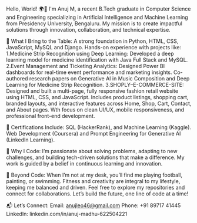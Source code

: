 Hello, World! 🌍👋
I'm Anuj M, a recent B.Tech graduate in Computer Science and Engineering specializing in Artificial Intelligence and Machine Learning from Presidency University, Bengaluru. My mission is to create impactful solutions through innovation, collaboration, and technical expertise.

🔧 What I Bring to the Table:
A strong foundation in Python, HTML, CSS, JavaScript, MySQL and Django.
Hands-on experience with projects like:
1.Medicine Strip Recognition using Deep Learning: Developed a deep learning model for medicine identification with Java Full Stack and MySQL.
2.Event Management and Ticketing Analytics: Designed Power BI dashboards for real-time event performance and marketing insights.
Co-authored research papers on Generative AI in Music Composition and Deep Learning for Medicine Strip Recognition.
3.SHOPLY–E-COMMERCE-SITE: Designed and built a multi-page, fully responsive fashion retail website using HTML, CSS, and JavaScript.
Includes product listings, shopping cart, branded layouts, and interactive features across Home, Shop, Cart, Contact, and About pages.
Wth focus on clean UI/UX, mobile responsiveness, and professional front-end development.


🌟 Certifications Include:
SQL (HackerRank), and Machine Learning (Kaggle).
Web Development (Coursera) and Prompt Engineering for Generative AI (LinkedIn Learning).

🚀 Why I Code:
I’m passionate about solving problems, adapting to new challenges, and building tech-driven solutions that make a difference. My work is guided by a belief in continuous learning and innovation.

🎯 Beyond Code:
When I’m not at my desk, you’ll find me playing football, painting, or swimming. Fitness and creativity are integral to my lifestyle, keeping me balanced and driven.
Feel free to explore my repositories and connect for collaborations. Let’s build the future, one line of code at a time!

📬 Let’s Connect:
Email: anujleo46@gmail.com
Phone: +91 89717 41445
LinkedIn: linkedin.com/in/anuj-madhu-622504221
